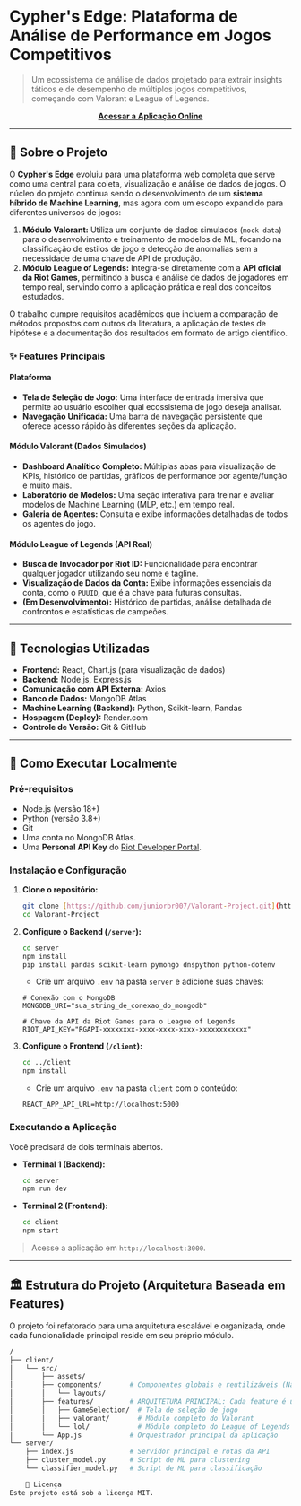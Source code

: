 ﻿# Cypher's Edge: Plataforma de Análise de Performance em Jogos Competitivos

> Um ecossistema de análise de dados projetado para extrair insights táticos e de desempenho de múltiplos jogos competitivos, começando com Valorant e League of Legends.

<p align="center">
  <strong><a href="https://valorant-frontend.onrender.com/">Acessar a Aplicação Online</a></strong>
</p>

---

## 📑 Sobre o Projeto

O **Cypher's Edge** evoluiu para uma plataforma web completa que serve como uma central para coleta, visualização e análise de dados de jogos. O núcleo do projeto continua sendo o desenvolvimento de um **sistema híbrido de Machine Learning**, mas agora com um escopo expandido para diferentes universos de jogos:

1.  **Módulo Valorant:** Utiliza um conjunto de dados simulados (`mock data`) para o desenvolvimento e treinamento de modelos de ML, focando na classificação de estilos de jogo e detecção de anomalias sem a necessidade de uma chave de API de produção.
2.  **Módulo League of Legends:** Integra-se diretamente com a **API oficial da Riot Games**, permitindo a busca e análise de dados de jogadores em tempo real, servindo como a aplicação prática e real dos conceitos estudados.

O trabalho cumpre requisitos acadêmicos que incluem a comparação de métodos propostos com outros da literatura, a aplicação de testes de hipótese e a documentação dos resultados em formato de artigo científico.

### ✨ Features Principais

#### Plataforma
-   **Tela de Seleção de Jogo:** Uma interface de entrada imersiva que permite ao usuário escolher qual ecossistema de jogo deseja analisar.
-   **Navegação Unificada:** Uma barra de navegação persistente que oferece acesso rápido às diferentes seções da aplicação.

#### Módulo Valorant (Dados Simulados)
-   **Dashboard Analítico Completo:** Múltiplas abas para visualização de KPIs, histórico de partidas, gráficos de performance por agente/função e muito mais.
-   **Laboratório de Modelos:** Uma seção interativa para treinar e avaliar modelos de Machine Learning (MLP, etc.) em tempo real.
-   **Galeria de Agentes:** Consulta e exibe informações detalhadas de todos os agentes do jogo.

#### Módulo League of Legends (API Real)
-   **Busca de Invocador por Riot ID:** Funcionalidade para encontrar qualquer jogador utilizando seu nome e tagline.
-   **Visualização de Dados da Conta:** Exibe informações essenciais da conta, como o `PUUID`, que é a chave para futuras consultas.
-   **(Em Desenvolvimento):** Histórico de partidas, análise detalhada de confrontos e estatísticas de campeões.

---

## 🚀 Tecnologias Utilizadas

-   **Frontend:** React, Chart.js (para visualização de dados)
-   **Backend:** Node.js, Express.js
-   **Comunicação com API Externa:** Axios
-   **Banco de Dados:** MongoDB Atlas
-   **Machine Learning (Backend):** Python, Scikit-learn, Pandas
-   **Hospagem (Deploy):** Render.com
-   **Controle de Versão:** Git & GitHub

---

## 🔧 Como Executar Localmente

### Pré-requisitos
-   Node.js (versão 18+)
-   Python (versão 3.8+)
-   Git
-   Uma conta no MongoDB Atlas.
-   Uma **Personal API Key** do [Riot Developer Portal](https://developer.riotgames.com/).

### Instalação e Configuração

1.  **Clone o repositório:**
    ```bash
    git clone [https://github.com/juniorbr007/Valorant-Project.git](https://github.com/juniorbr007/Valorant-Project.git)
    cd Valorant-Project
    ```

2.  **Configure o Backend (`/server`):**
    ```bash
    cd server
    npm install
    pip install pandas scikit-learn pymongo dnspython python-dotenv
    ```
    - Crie um arquivo `.env` na pasta `server` e adicione suas chaves:
    ```env
    # Conexão com o MongoDB
    MONGODB_URI="sua_string_de_conexao_do_mongodb"

    # Chave da API da Riot Games para o League of Legends
    RIOT_API_KEY="RGAPI-xxxxxxxx-xxxx-xxxx-xxxx-xxxxxxxxxxxx"
    ```

3.  **Configure o Frontend (`/client`):**
    ```bash
    cd ../client
    npm install
    ```
    - Crie um arquivo `.env` na pasta `client` com o conteúdo:
    ```env
    REACT_APP_API_URL=http://localhost:5000
    ```

### Executando a Aplicação
Você precisará de dois terminais abertos.

-   **Terminal 1 (Backend):**
    ```bash
    cd server
    npm run dev
    ```

-   **Terminal 2 (Frontend):**
    ```bash
    cd client
    npm start
    ```
> Acesse a aplicação em `http://localhost:3000`.

---

## 🏛️ Estrutura do Projeto (Arquitetura Baseada em Features)

O projeto foi refatorado para uma arquitetura escalável e organizada, onde cada funcionalidade principal reside em seu próprio módulo.

```bash
/
├── client/
│   └── src/
│       ├── assets/
│       ├── components/       # Componentes globais e reutilizáveis (Navbar, Footer)
│       │   └── layouts/
│       ├── features/         # ARQUITETURA PRINCIPAL: Cada feature é um módulo
│       │   ├── GameSelection/  # Tela de seleção de jogo
│       │   ├── valorant/       # Módulo completo do Valorant
│       │   └── lol/            # Módulo completo do League of Legends
│       └── App.js            # Orquestrador principal da aplicação
└── server/
    ├── index.js              # Servidor principal e rotas da API
    ├── cluster_model.py      # Script de ML para clustering
    └── classifier_model.py   # Script de ML para classificação

    📄 Licença
Este projeto está sob a licença MIT.
